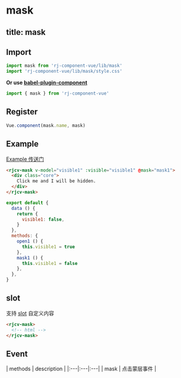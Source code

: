 # mask

title: mask
---

## Import

``` js
import mask from 'rj-component-vue/lib/mask'
import 'rj-component-vue/lib/mask/style.css'
```

**Or use [babel-plugin-component](https://www.npmjs.com/package/babel-plugin-component)**

``` js
import { mask } from 'rj-component-vue'
```

## Register

``` js
Vue.component(mask.name, mask)
```

## Example

[Example 传送门](//zhouyu1993.github.io/awesome/rjcv/#/mask)

``` html
<rjcv-mask v-model="visible1" :visible="visible1" @mask="mask1">
  <div class="core">
    Click me and I will be hidden.
  </div>
</rjcv-mask>
```

``` js
export default {
  data () {
    return {
      visible1: false,
    }
  },
  methods: {
    open1 () {
      this.visible1 = true
    },
    mask1 () {
      this.visible1 = false
    },
  },
}
```

## slot

支持 [slot](//vuejs.org/v2/api/#slot) 自定义内容

``` html
<rjcv-mask>
  <!-- html -->
</rjcv-mask>
```

## Event

| methods | description |
|:---|:---|:---|
| mask | 点击蒙层事件 |
